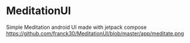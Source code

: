 # MeditationUI
Simple Meditation android UI made with jetpack compose
https://github.com/franck30/MeditationUI/blob/master/app/meditate.png
